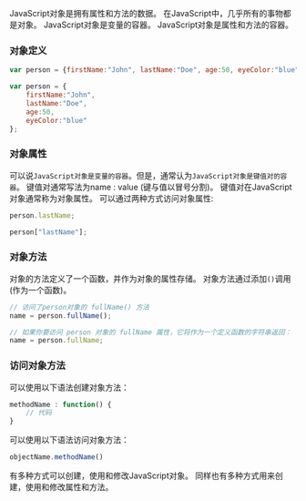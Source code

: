JavaScript对象是拥有属性和方法的数据。
在JavaScript中，几乎所有的事物都是对象。
JavaScript对象是变量的容器。
JavaScript对象是属性和方法的容器。

### 对象定义

```js
var person = {firstName:"John", lastName:"Doe", age:50, eyeColor:"blue"};

var person = {
    firstName:"John",
    lastName:"Doe",
    age:50,
    eyeColor:"blue"
};
```

### 对象属性
可以说```JavaScript对象是变量的容器```。但是，通常认为```JavaScript对象是键值对的容器```。
键值对通常写法为name : value (键与值以冒号分割)。
键值对在JavaScript对象通常称为对象属性。
可以通过两种方式访问对象属性:

```js
person.lastName;

person["lastName"];
```

### 对象方法
对象的方法定义了一个函数，并作为对象的属性存储。
对象方法通过添加```()```调用 (作为一个函数)。

```js
// 访问了person对象的 fullName() 方法
name = person.fullName();

// 如果你要访问 person 对象的 fullName 属性，它将作为一个定义函数的字符串返回：
name = person.fullName;
```

### 访问对象方法
可以使用以下语法创建对象方法：

```js
methodName : function() {
    // 代码 
}
```

可以使用以下语法访问对象方法：

```js
objectName.methodName()
```

有多种方式可以创建，使用和修改JavaScript对象。
同样也有多种方式用来创建，使用和修改属性和方法。